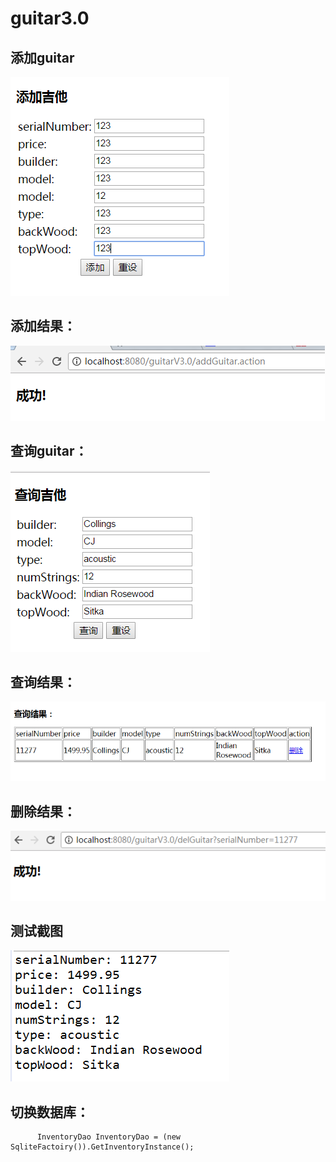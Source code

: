 # guitar3.0

添加guitar
-------------

![](https://github.com/liu09143720/guitar3.0/blob/master/add.PNG)

添加结果：
-----------

![](https://github.com/liu09143720/guitar3.0/blob/master/success.PNG)

查询guitar：
------------

![](https://github.com/liu09143720/guitar3.0/blob/master/search.PNG)

查询结果：
---------

![](https://github.com/liu09143720/guitar3.0/blob/master/result.PNG)

删除结果：
----------

![](https://github.com/liu09143720/guitar3.0/blob/master/del.PNG)

测试截图
-------

![](https://github.com/liu09143720/guitar3.0/blob/master/test.PNG)


切换数据库：
-----------
  
          InventoryDao InventoryDao = (new SqliteFactoiry()).GetInventoryInstance();  


